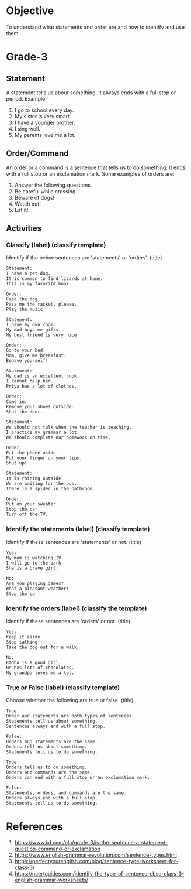 # Objective

To understand what statements and order are and how to identify and use them.

# Grade-3

## Statement

A statement tells us about something. It always ends with a full stop or period. Example:
1. I go to school every day.
2. My sister is very smart.
3. I have a younger brother.
4. I sing well.
5. My parents love me a lot.

## Order/Command

An order or a command is a sentence that tells us to do something. It ends with a full stop or an exclamation mark. Some examples of orders are:
1. Answer the following questions.
2. Be careful while crossing.
3. Beware of dogs!
4. Watch out!
5. Eat it!

## Activities

### Classify (label) (classify template)

Identify if the below sentences are 'statements' or 'orders'. (title)
```
Statement:
I have a pet dog.
It is common to find lizards at home.
This is my favorite book.

Order:
Feed the dog!
Pass me the racket, please.
Play the music.
```

```
Statement:
I have my own room.
My dad buys me gifts.
My best friend is very nice.

Order:
Go to your bed.
Mom, give me breakfast.
Behave yourself!
```

```
Statement:
My dad is an excellent cook.
I cannot help her.
Priya has a lot of clothes.

Order:
Come in.
Remove your shoes outside.
Shut the door.
```

```
Statement:
We should not talk when the teacher is teaching.
I practice my grammar a lot.
We should complete our homework on time.

Order:
Put the phone aside.
Put your finger on your lips.
Shut up!
```

```
Statement:
It is raining outside.
We are waiting for the bus.
There is a spider in the bathroom.

Order:
Put on your sweater.
Stop the car.
Turn off the TV.
```

### Identify the statements (label) (classify template)

Identify if these sentences are 'statements' or not. (title)
```
Yes:
My mom is watching TV.
I will go to the park.
She is a brave girl.

No:
Are you playing games?
What a pleasant weather!
Stop the car!
```

### Identify the orders (label) (classify the template)

Identify if these sentences are 'orders' or not. (title)
```
Yes:
Keep it aside.
Stop talking!
Take the dog out for a walk.

No:
Radha is a good girl.
He has lots of chocolates.
My grandpa loves me a lot.
```

### True or False (label) (classify template)

Choose whether the following are true or false. (title)
```
True:
Order and statements are both types of sentences.
Statements tell us about something.
Sentences always end with a full stop.

False:
Orders and statements are the same.
Orders tell us about something.
Statements tell us to do something.
```

```
True:
Orders tell us to do something.
Orders and commands are the same.
Orders can end with a full stop or an exclamation mark.

False:
Statements, orders, and commands are the same.
Orders always end with a full stop.
Statements tell us to do something.
```

# References

1. https://www.ixl.com/ela/grade-3/is-the-sentence-a-statement-question-command-or-exclamation
2. https://www.english-grammar-revolution.com/sentence-types.html
3. https://perfectyourenglish.com/blog/sentence-type-worksheet-for-class-3/
4. https://ncertguides.com/identify-the-type-of-sentence-cbse-class-3-english-grammar-worksheets/
